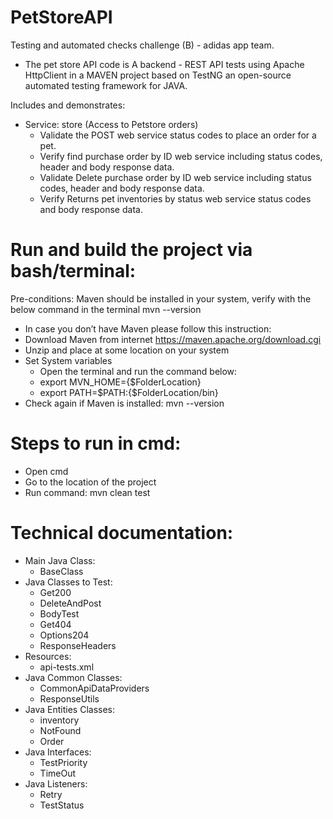# PetStoreAPI
Testing and automated checks challenge (B) - adidas app team.

- The pet store API code is A backend - REST API tests using Apache HttpClient in a MAVEN project based on TestNG an open-source automated testing framework for JAVA.

Includes and demonstrates:
- Service: store (Access to Petstore orders)
  - Validate the POST web service status codes to place an order for a pet.
  - Verify find purchase order by ID web service including status codes, header and body response data.
  - Validate Delete purchase order by ID web service including status codes, header and body response data.
  - Verify Returns pet inventories by status web service status codes and body response data.


# Run and build the project via bash/terminal:
Pre-conditions: Maven should be installed in your system, verify with the below command in the terminal mvn --version
- In case you don’t have Maven please follow this instruction:
- Download Maven from internet https://maven.apache.org/download.cgi
- Unzip and place at some location on your system
- Set System variables 
  - Open the terminal and run the command below: 
   - export MVN_HOME={$FolderLocation}
   - export PATH=$PATH:{$FolderLocation/bin}
- Check again if Maven is installed:  mvn --version

# Steps to run in cmd:
- Open cmd 
- Go to the location of the project
- Run command: mvn clean test

# Technical documentation:
- Main Java Class:
  - BaseClass
- Java Classes to Test:
  - Get200
  - DeleteAndPost
  - BodyTest
  - Get404
  - Options204
  - ResponseHeaders
 - Resources:
   - api-tests.xml
 - Java Common Classes:
   - CommonApiDataProviders
   - ResponseUtils
 - Java Entities Classes:
   - inventory
   - NotFound
   - Order
 - Java Interfaces:
   - TestPriority
   - TimeOut
 - Java Listeners:
   - Retry
   - TestStatus
